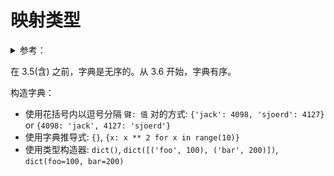 # 映射类型
<details>
<summary>参考：</summary>

- [为什么Python 3.6以后字典有序并且效率更高？](https://zhuanlan.zhihu.com/p/73426505)  
</details>

在 3.5(含) 之前，字典是无序的。从 3.6 开始，字典有序。  

构造字典：  
- 使用花括号内以逗号分隔 `键: 值` 对的方式: `{'jack': 4098, 'sjoerd': 4127}` or `{4098: 'jack', 4127: 'sjoerd'}`  
- 使用字典推导式: `{}`, `{x: x ** 2 for x in range(10)}`  
- 使用类型构造器: `dict()`, `dict([('foo', 100), ('bar', 200)])`, `dict(foo=100, bar=200)`

